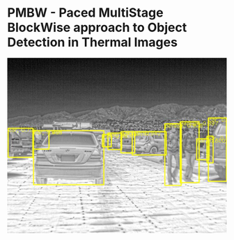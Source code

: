 # PMBW - Paced MultiStage BlockWise approach to Object Detection in Thermal Images

![](inferences/FLIR_09144.jpeg)

